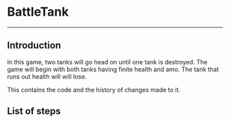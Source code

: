 # **BattleTank**
****

## Introduction

In this game, two tanks will go head on until one tank is destroyed. The game will begin with both tanks having finite health and amo. The tank that runs out health will will lose.

This contains the code and the history of changes made to it. 

## List of steps


